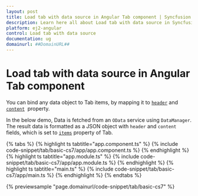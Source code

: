 ```yaml
---
layout: post
title: Load tab with data source in Angular Tab component | Syncfusion
description: Learn here all about Load tab with data source in Syncfusion Angular Tab component of Syncfusion Essential JS 2 and more.
platform: ej2-angular
control: Load tab with data source 
documentation: ug
domainurl: ##DomainURL##
---
```


# Load tab with data source in Angular Tab component

You can bind any data object to Tab items, by mapping it to [`header`](https://ej2.syncfusion.com/angular/documentation/api/tab/tabItem#header) and
[`content`](https://ej2.syncfusion.com/angular/documentation/api/tab/tabItem#content)&nbsp; property.

In the below demo, Data is fetched from an `OData` service using `DataManager`. The result data is formatted as a JSON object with `header` and `content` fields, which is set to [`items`](https://ej2.syncfusion.com/angular/documentation/api/accordion#items) property of Tab.

{% tabs %}
{% highlight ts tabtitle="app.component.ts" %}
{% include code-snippet/tab/basic-cs7/app/app.component.ts %}
{% endhighlight %}
{% highlight ts tabtitle="app.module.ts" %}
{% include code-snippet/tab/basic-cs7/app/app.module.ts %}
{% endhighlight %}
{% highlight ts tabtitle="main.ts" %}
{% include code-snippet/tab/basic-cs7/app/main.ts %}
{% endhighlight %}
{% endtabs %}
  
{% previewsample "page.domainurl/code-snippet/tab/basic-cs7" %}
